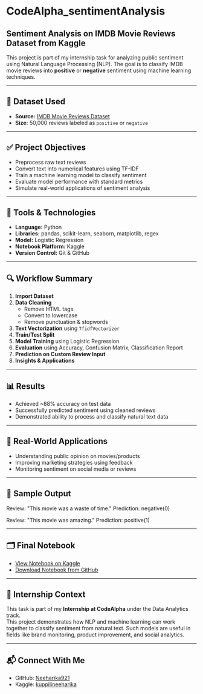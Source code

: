 # CodeAlpha_sentimentAnalysis
## Sentiment Analysis on IMDB Movie Reviews Dataset from Kaggle

This project is part of my internship task for analyzing public sentiment using Natural Language Processing (NLP). The goal is to classify IMDB movie reviews into **positive** or **negative** sentiment using machine learning techniques.

---

## 📁 Dataset Used

- **Source:** [IMDB Movie Reviews Dataset](https://www.kaggle.com/datasets/lakshmi25npathi/imdb-dataset-of-50k-movie-reviews)
- **Size:** 50,000 reviews labeled as `positive` or `negative`

---

## ✅ Project Objectives

- Preprocess raw text reviews
- Convert text into numerical features using TF-IDF
- Train a machine learning model to classify sentiment
- Evaluate model performance with standard metrics
- Simulate real-world applications of sentiment analysis

---

## 🧪 Tools & Technologies

- **Language:** Python
- **Libraries:** pandas, scikit-learn, seaborn, matplotlib, regex
- **Model:** Logistic Regression
- **Notebook Platform:** Kaggle
- **Version Control:** Git & GitHub

---

## 🔍 Workflow Summary

1. **Import Dataset**
2. **Data Cleaning**  
   - Remove HTML tags  
   - Convert to lowercase  
   - Remove punctuation & stopwords
3. **Text Vectorization** using `TfidfVectorizer`
4. **Train/Test Split**
5. **Model Training** using Logistic Regression
6. **Evaluation** using Accuracy, Confusion Matrix, Classification Report
7. **Prediction on Custom Review Input**
8. **Insights & Applications**

---

## 📊 Results

- Achieved ~88% accuracy on test data
- Successfully predicted sentiment using cleaned reviews
- Demonstrated ability to process and classify natural text data

---

## 🎯 Real-World Applications

- Understanding public opinion on movies/products
- Improving marketing strategies using feedback
- Monitoring sentiment on social media or reviews

---

## 📌 Sample Output
Review: "This movie was a waste of time."
Prediction: negative(0)

Review: "This movie was amazing."
Prediction: positive(1)

---

## 🗂️ Final Notebook

- [View Notebook on Kaggle](https://www.kaggle.com/code/kuppilineeharika/dataset3/edit)  
- [Download Notebook from GitHub]()

---

## 🙌 Internship Context

This task is part of my **Internship at CodeAlpha** under the Data Analytics track.  
This project demonstrates how NLP and machine learning can work together to classify sentiment from natural text. Such models are useful in fields like brand monitoring, product improvement, and social analytics.

---

## 📬 Connect With Me

- GitHub: [Neeharika921](https://github.com/Neeharika921)  
- Kaggle: [kuppilineeharika](https://www.kaggle.com/kuppilineeharika)  
